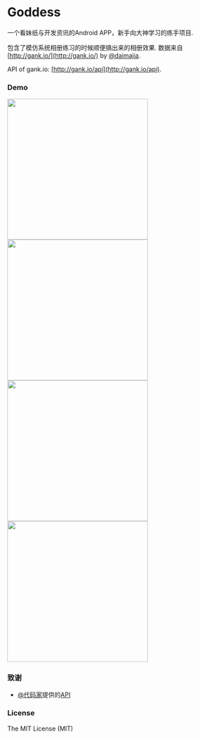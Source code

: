 # Goddess
一个看妹纸与开发资讯的Android APP，新手向大神学习的练手项目.

包含了模仿系统相册练习的时候顺便搞出来的相册效果. 数据来自 [http://gank.io/](http://gank.io/) by [@daimajia](https://github.com/daimajia).

API of gank.io: [http://gank.io/api](http://gank.io/api).

### Demo

<img src="https://github.com/jlideasoft/pictures/blob/master/meitu.gif?raw=true" width="320">
<img src="https://github.com/jlideasoft/pictures/blob/master/ganhuo0.png?raw=true" width="320"><br/>
<img src="https://github.com/jlideasoft/pictures/blob/master/ganhuo1.png?raw=true" width="320">
<img src="https://github.com/jlideasoft/pictures/blob/master/ganhuo2.png?raw=true" width="320"><br/>

### 致谢
* [@代码家](http://gank.io/)提供的[API](http://gank.io/api)

### License

The MIT License (MIT)

